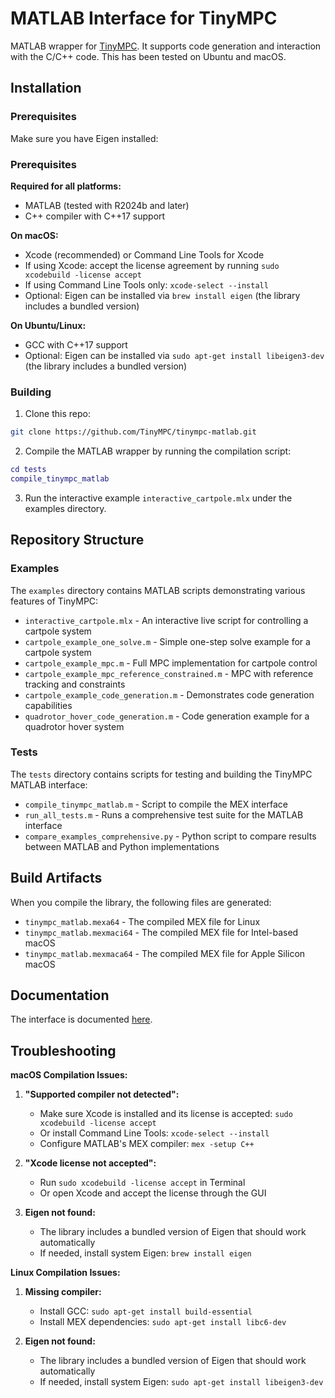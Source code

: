 # MATLAB Interface for TinyMPC

MATLAB wrapper for [TinyMPC](https://tinympc.org/). It supports code generation and interaction with the C/C++ code. This has been tested on Ubuntu and macOS.

## Installation

### Prerequisites

Make sure you have Eigen installed:

### Prerequisites

**Required for all platforms:**
- MATLAB (tested with R2024b and later)
- C++ compiler with C++17 support

**On macOS:**
- Xcode (recommended) or Command Line Tools for Xcode
- If using Xcode: accept the license agreement by running `sudo xcodebuild -license accept`
- If using Command Line Tools only: `xcode-select --install`
- Optional: Eigen can be installed via `brew install eigen` (the library includes a bundled version)

**On Ubuntu/Linux:**
- GCC with C++17 support
- Optional: Eigen can be installed via `sudo apt-get install libeigen3-dev` (the library includes a bundled version)

### Building

1. Clone this repo: 

```bash
git clone https://github.com/TinyMPC/tinympc-matlab.git
```

2. Compile the MATLAB wrapper by running the compilation script:

```matlab
cd tests
compile_tinympc_matlab
```

3. Run the interactive example `interactive_cartpole.mlx` under the examples directory.

## Repository Structure

### Examples

The `examples` directory contains MATLAB scripts demonstrating various features of TinyMPC:

- `interactive_cartpole.mlx` - An interactive live script for controlling a cartpole system
- `cartpole_example_one_solve.m` - Simple one-step solve example for a cartpole system
- `cartpole_example_mpc.m` - Full MPC implementation for cartpole control
- `cartpole_example_mpc_reference_constrained.m` - MPC with reference tracking and constraints
- `cartpole_example_code_generation.m` - Demonstrates code generation capabilities
- `quadrotor_hover_code_generation.m` - Code generation example for a quadrotor hover system

### Tests

The `tests` directory contains scripts for testing and building the TinyMPC MATLAB interface:

- `compile_tinympc_matlab.m` - Script to compile the MEX interface
- `run_all_tests.m` - Runs a comprehensive test suite for the MATLAB interface
- `compare_examples_comprehensive.py` - Python script to compare results between MATLAB and Python implementations

## Build Artifacts

When you compile the library, the following files are generated:
- `tinympc_matlab.mexa64` - The compiled MEX file for Linux
- `tinympc_matlab.mexmaci64` - The compiled MEX file for Intel-based macOS
- `tinympc_matlab.mexmaca64` - The compiled MEX file for Apple Silicon macOS

## Documentation

The interface is documented [here](https://tinympc.org/).

## Troubleshooting

**macOS Compilation Issues:**

1. **"Supported compiler not detected":**
   - Make sure Xcode is installed and its license is accepted: `sudo xcodebuild -license accept`
   - Or install Command Line Tools: `xcode-select --install`
   - Configure MATLAB's MEX compiler: `mex -setup C++`

2. **"Xcode license not accepted":**
   - Run `sudo xcodebuild -license accept` in Terminal
   - Or open Xcode and accept the license through the GUI

3. **Eigen not found:**
   - The library includes a bundled version of Eigen that should work automatically
   - If needed, install system Eigen: `brew install eigen`

**Linux Compilation Issues:**

1. **Missing compiler:**
   - Install GCC: `sudo apt-get install build-essential`
   - Install MEX dependencies: `sudo apt-get install libc6-dev`

2. **Eigen not found:**
   - The library includes a bundled version of Eigen that should work automatically
   - If needed, install system Eigen: `sudo apt-get install libeigen3-dev`
